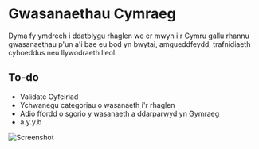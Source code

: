# Gwasanaethau Cymraeg

Dyma fy ymdrech i ddatblygu rhaglen we er mwyn i'r Cymru gallu rhannu 
gwasanaethau p'un a'i bae eu bod yn bwytai, amgueddfeydd, trafnidiaeth 
cyhoeddus neu llywodraeth lleol.

## To-do
* ~~Validate Cyfeiriad~~
* Ychwanegu categoriau o wasanaeth i'r rhaglen
* Adio ffordd o sgorio y wasanaeth a ddarparwyd yn Gymraeg
* a.y.y.b

![Screenshot](https://raw.githubusercontent.com/hiraethus/gwasanaethau-cymraeg/master/screenshot.png)